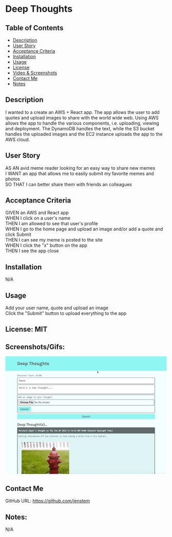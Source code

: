 # Deep Thoughts

## Table of Contents
+ [Description](#description)
+ [User Story](#userstory)
+ [Acceptance Criteria](#acceptance)
+ [Installation](#installation)
+ [Usage](#usage)
+ [License](#license)
+ [Video & Screenshots](#screenshots)
+ [Contact Me](#contact)
+ [Notes](#notes)
##

<a id='description'></a>
## Description

I wanted to a create an AWS + React app.  The app allows the user to add quotes and upload images to share with the world wide web.  Using AWS allows the app to handle the various components, i.e. uploading, viewing and deployment.  The DynamoDB handles the text, while the S3 bucket handles the uploaded images and the EC2 instance uploads the app to the AWS cloud.
##

<a id='userstory'></a>
## User Story

AS AN avid meme reader looking for an easy way to share new memes\
I WANT an app that allows me to easily submit my favorite memes and photos\
SO THAT I can better share them with friends an colleagues
##

<a id='acceptance'></a>
## Acceptance Criteria

GIVEN an AWS and React app\
WHEN I click on a user's name\
THEN I am allowed to see that user's profile\
WHEN I go to the home page and upload an image and/or add a quote and click Submit\
THEN I can see my meme is posted to the site\
WHEN I click the "x" button on the app\
THEN I see the app close
##

<a id='installation'></a>
## Installation
N/A
##

<a id='usage'></a>
## Usage
Add your user name, quote and upload an image\
Click the "Submit" button to upload everything to the app
##

<a id='license'></a>
## License:  MIT
##

<a id='screenshots'></a>
## Screenshots/Gifs:

<img src="https://github.com/jenstem/aws2/blob/main/deep-thoughts.gif" width=1000>

<a id='contact'></a>
## Contact Me
GitHub URL:  https://github.com/jenstem

##
<a id='notes'></a>
## Notes:

N/A